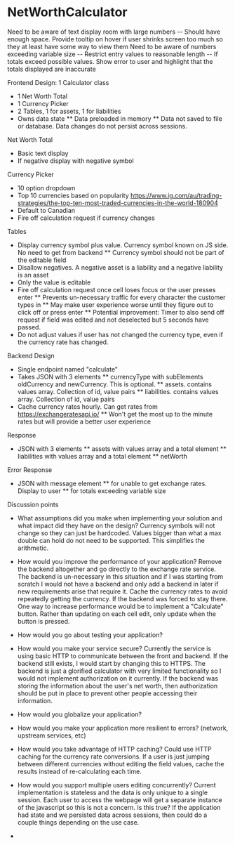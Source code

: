 # NetWorthCalculator

Need to be aware of text display room with large numbers
-- Should have enough space. Provide tooltip on hover if user shrinks screen too much so they at least have some way to view them
Need to be aware of numbers exceeding variable size
-- Restrict entry values to reasonable length
-- If totals exceed possible values. Show error to user and highlight that the totals displayed are inaccurate

Frontend Design:
1 Calculator class
* 1 Net Worth Total
* 1 Currency Picker
* 2 Tables, 1 for assets, 1 for liabilities
* Owns data state
** Data preloaded in memory
** Data not saved to file or database. Data changes do not persist across sessions.

Net Worth Total
* Basic text display
* If negative display with negative symbol

Currency Picker
* 10 option dropdown
* Top 10 currencies based on popularity https://www.ig.com/au/trading-strategies/the-top-ten-most-traded-currencies-in-the-world-180904
* Default to Canadian
* Fire off calculation request if currency changes

Tables
* Display currency symbol plus value. Currency symbol known on JS side. No need to get from backend
** Currency symbol should not be part of the editable field
* Disallow negatives. A negative asset is a liability and a negative liability is an asset
* Only the value is editable
* Fire off calculation request once cell loses focus or the user presses enter
** Prevents un-necessary traffic for every character the customer types in
** May make user experience worse until they figure out to click off or press enter
** Potential improvement: Timer to also send off request if field was edited and not deselected but 5 seconds have passed.
* Do not adjust values if user has not changed the currency type, even if the currency rate has changed.

Backend Design
* Single endpoint named "calculate"
* Takes JSON with 3 elements
** currencyType with subElements oldCurrency and newCurrency. This is optional.
** assets. contains values array. Collection of id, value pairs
** liabilities. contains values array. Collection of id, value pairs
* Cache currency rates hourly. Can get rates from https://exchangeratesapi.io/
** Won't get the most up to the minute rates but will provide a better user experience 

Response
* JSON with 3 elements
** assets with values array and a total element
** liabilities with values array and a total element
** netWorth

Error Response
* JSON with message element
** for unable to get exchange rates. Display to user
** for totals exceeding variable size

Discussion points
* What assumptions did you make when implementing your solution and what impact did they have on the design?
Currency symbols will not change so they can just be hardcoded.
Values bigger than what a max double can hold do not need to be supported. This simplifies the arithmetic.
* How would you improve the performance of your application?
Remove the backend altogether and go directly to the exchange rate service. The backend is un-necessary in this situation and if I was starting from scratch I would not have a backend
and only add a backend in later if new requirements arise that require it.
Cache the currency rates to avoid repeatedly getting the currency.
If the backend was forced to stay there. One way to increase performance would be to implement a "Calculate" button. Rather than updating on each cell edit, only update when the button is pressed.
* How would you go about testing your application?
* How would you make your service secure?
Currently the service is using basic HTTP to communicate between the front and backend. If the backend still exists, I would start by changing this to HTTPS. The backend is just a glorified calculator
with very limited functionality so I would not implement authorization on it currently. If the backend was storing the information about the user's net worth, then authorization should be put in place
to prevent other people accessing their information. 
* How would you globalize your application?

* How would you make your application more resilient to errors? (network, upstream services, etc)
* How would you take advantage of HTTP caching?
Could use HTTP caching for the currency rate conversions. If a user is just jumping between different currencies without editing the field values, cache the results instead of re-calculating each time.
* How would you support multiple users editing concurrently?
Current implementation is stateless and the data is only unique to a single session. Each user to access the webpage will get a separate instance of the javascript so this is not a concern. Is this true?
If the application had state and we persisted data across sessions, then could do a couple things depending on the use case. 
* 